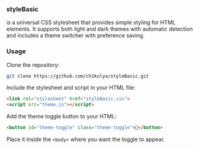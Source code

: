 ### styleBasic

is a universal CSS stylesheet that provides simple styling for HTML elements. It supports both light and dark themes with automatic detection and includes a theme switcher with preference saving.

### Usage

Clone the repository:

```bash
git clone https://github.com/ch1kulya/styleBasic.git
```

Include the stylesheet and script in your HTML file:

```html
<link rel="stylesheet" href="styleBasic.css">
<script src="theme.js"></script>
```

Add the theme toggle button to your HTML:

```html
<button id="theme-toggle" class="theme-toggle">🌙</button>
```

Place it inside the `<body>` where you want the toggle to appear.
